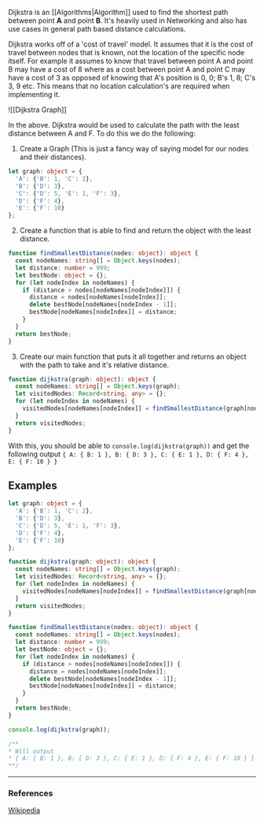 Dijkstra is an [[Algorithms|Algorithm]] used to find the shortest path between point **A** and point **B**. It's heavily used in Networking and also has use cases in general path based distance calculations.

Dijkstra works off of a 'cost of travel' model. It assumes that it is the cost of travel between nodes that is known, not the location of the specific node itself. For example it assumes to know that travel between point A and point B may have a cost of 8 where as a cost between point A and point C may have a cost of 3 as opposed of knowing that A's position is 0, 0; B's 1, 8; C's 3, 9 etc. This means that no location calculation's are required when implementing it.

![[Dijkstra Graph]]

In the above. Dijkstra would be used to calculate the path with the least distance between A and F. To do this we do the following:

1) Create a Graph (This is just a fancy way of saying model for our nodes and their distances).

```typescript
let graph: object = {
  'A': {'B': 1, 'C': 2},
  'B': {'D': 3},
  'C': {'D': 5, 'E': 1, 'F': 3},
  'D': {'F': 4},
  'E': {'F': 10}
};
```

2) Create a function that is able to find and return the object with the least distance.

```typescript
function findSmallestDistance(nodes: object): object {
  const nodeNames: string[] = Object.keys(nodes);
  let distance: number = 999;
  let bestNode: object = {};
  for (let nodeIndex in nodeNames) {
    if (distance > nodes[nodeNames[nodeIndex]]) {
      distance = nodes[nodeNames[nodeIndex]];
      delete bestNode[nodeNames[nodeIndex - 1]];
      bestNode[nodeNames[nodeIndex]] = distance;
    }
  }
  return bestNode;
}
```

3) Create our main function that puts it all together and returns an object with the path to take and it's relative distance.

```typescript
function dijkstra(graph: object): object {
  const nodeNames: string[] = Object.keys(graph);
  let visitedNodes: Record<string, any> = {};
  for (let nodeIndex in nodeNames) {
    visitedNodes[nodeNames[nodeIndex]] = findSmallestDistance(graph[nodeNames[nodeIndex]]);
  }
  return visitedNodes;
}
```

With this, you should be able to `console.log(dijkstra(graph))` and get the following output `{ A: { B: 1 }, B: { D: 3 }, C: { E: 1 }, D: { F: 4 }, E: { F: 10 } }`

## Examples

```typescript
let graph: object = {
  'A': {'B': 1, 'C': 2},
  'B': {'D': 3},
  'C': {'D': 5, 'E': 1, 'F': 3},
  'D': {'F': 4},
  'E': {'F': 10}
};

function dijkstra(graph: object): object {
  const nodeNames: string[] = Object.keys(graph);
  let visitedNodes: Record<string, any> = {};
  for (let nodeIndex in nodeNames) {
    visitedNodes[nodeNames[nodeIndex]] = findSmallestDistance(graph[nodeNames[nodeIndex]]);
  }
  return visitedNodes;
}

function findSmallestDistance(nodes: object): object {
  const nodeNames: string[] = Object.keys(nodes);
  let distance: number = 999;
  let bestNode: object = {};
  for (let nodeIndex in nodeNames) {
    if (distance > nodes[nodeNames[nodeIndex]]) {
      distance = nodes[nodeNames[nodeIndex]];
      delete bestNode[nodeNames[nodeIndex - 1]];
      bestNode[nodeNames[nodeIndex]] = distance;
    }
  }
  return bestNode;
}

console.log(dijkstra(graph));

/**
* Will output
* { A: { B: 1 }, B: { D: 3 }, C: { E: 1 }, D: { F: 4 }, E: { F: 10 } }
**/

```

---

### References

[Wikipedia](https://en.wikipedia.org/wiki/Dijkstra's_algorithm)